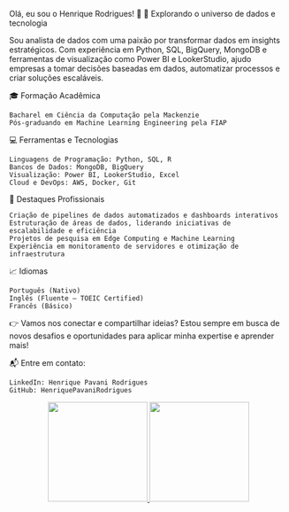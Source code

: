 Olá, eu sou o Henrique Rodrigues! 👋
🚀 Explorando o universo de dados e tecnologia

Sou analista de dados com uma paixão por transformar dados em insights estratégicos. Com experiência em Python, SQL, BigQuery, MongoDB e ferramentas de visualização como Power BI e LookerStudio, ajudo empresas a tomar decisões baseadas em dados, automatizar processos e criar soluções escaláveis.

🎓 Formação Acadêmica

    Bacharel em Ciência da Computação pela Mackenzie
    Pós-graduando em Machine Learning Engineering pela FIAP

💻 Ferramentas e Tecnologias

    Linguagens de Programação: Python, SQL, R
    Bancos de Dados: MongoDB, BigQuery
    Visualização: Power BI, LookerStudio, Excel
    Cloud e DevOps: AWS, Docker, Git

🌟 Destaques Profissionais

    Criação de pipelines de dados automatizados e dashboards interativos
    Estruturação de áreas de dados, liderando iniciativas de escalabilidade e eficiência
    Projetos de pesquisa em Edge Computing e Machine Learning
    Experiência em monitoramento de servidores e otimização de infraestrutura

📈 Idiomas

    Português (Nativo)
    Inglês (Fluente – TOEIC Certified)
    Francês (Básico)

👉 Vamos nos conectar e compartilhar ideias? Estou sempre em busca de novos desafios e oportunidades para aplicar minha expertise e aprender mais!

📬 Entre em contato:

    LinkedIn: Henrique Pavani Rodrigues
    GitHub: HenriquePavaniRodrigues

<div align="center"> <a href="https://github.com/HenriquePavaniRodrigues"> <img height="180em" src="https://github-readme-stats.vercel.app/api?username=HenriquePavaniRodrigues&show_icons=true&theme=dracula&include_all_commits=true&count_private=true"/> <img height="180em" src="https://github-readme-stats.vercel.app/api/top-langs/?username=HenriquePavaniRodrigues&layout=compact&langs_count=7&theme=dracula"/> </a> </div>
